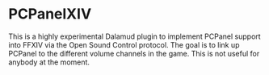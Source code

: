 # PCPanelXIV
This is a highly experimental Dalamud plugin to implement PCPanel support into FFXIV via the Open Sound Control protocol. The goal is to link up PCPanel to the different volume channels in the game. This is not useful for anybody at the moment.
